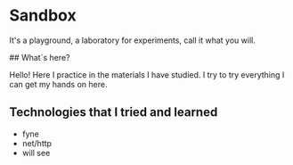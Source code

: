 # Sandbox
<p>
    It's a playground, a laboratory for experiments, call it what you will.
</p>
## What`s here?
<p>
    Hello! Here I practice in the materials I have studied. I try to try everything I can get my hands on here.
</p>

## Technologies that I tried and learned
<p>
    <ul>
        <li>fyne</li>
        <li>net/http</li>
        <li>will see</li>
    </ul>
</p>